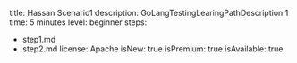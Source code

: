 title: Hassan Scenario1
description: GoLangTestingLearingPathDescription 1
time: 5 minutes
level: beginner
steps:
  - step1.md
  - step2.md
license: Apache
isNew: true
isPremium: true
isAvailable: true
